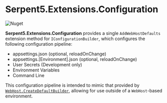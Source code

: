 # Serpent5.Extensions.Configuration

![Nuget](https://img.shields.io/nuget/v/Serpent5.Extensions.Configuration.svg)

**Serpent5.Extensions.Configuration** provides a single `AddWebHostDefaults` extension method for `IConfigurationBuilder`, which configures the following configuration pipeline:

- appsettings.json (optional, reloadOnChange)
- appsettings.[Environment].json (optional, reloadOnChange)
- User Secrets (Development only)
- Environment Variables
- Command Line

This configuration pipeline is intended to mimic that provided by [`WebHost.CreateDefaultBuilder`](https://docs.microsoft.com/en-us/dotnet/api/microsoft.aspnetcore.webhost.createdefaultbuilder?view=aspnetcore-2.2), allowing for use outside of a `WebHost`-based environment.
